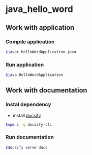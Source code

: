 # java_hello_word

## Work with application

### Compile application

```bash
$javac HelloWordApplication.java
```

### Run application

```bash
$java HelloWordApplication
```

## Work with documentation

### Instal dependency

- install [docsify](https://docsify.js.org/)

```bash
$npm i -g docsify-cli
```

### Run documentation

```bash
$docsify serve docs
```
